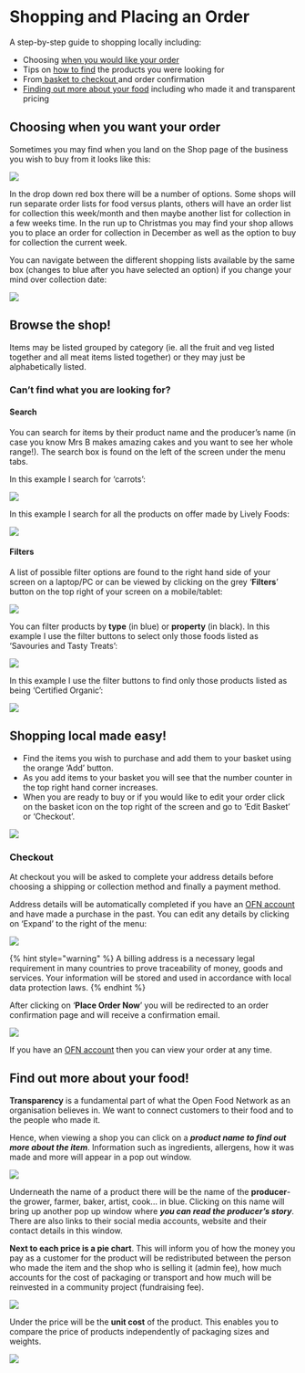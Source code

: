 # Shopping and Placing an Order

A step-by-step guide to shopping locally including:

* Choosing [when you would like your order](shopping-and-placing-an-order.md#choosing-when-you-want-your-order)
* Tips on [how to find](shopping-and-placing-an-order.md#browse-the-shop) the products you were looking for
* From[ basket to checkout ](shopping-and-placing-an-order.md#shopping-local-made-easy)and order confirmation
* [Finding out more about your food](shopping-and-placing-an-order.md#find-out-more-about-your-food) including who made it and transparent pricing

## Choosing when you want your order

Sometimes you may find when you land on the Shop page of the business you wish to buy from it looks like this:

![](../.gitbook/assets/chooseoc.jpg)

In the drop down red box there will be a number of options. Some shops will run separate order lists for food versus plants, others will have an order list for collection this week/month and then maybe another list for collection in a few weeks time.  In the run up to Christmas you may find your shop allows you to place an order for collection in December as well as the option to buy for collection the current week.

You can navigate between the different shopping lists available by the same box (changes to blue after you have selected an option) if you change your mind over collection date:

![](https://lh3.googleusercontent.com/BzOFJI\_NTqrzeMm7gb3Dqty-ziq0DRRknAeV-ROVfRP3GvMg4CF\_VgCLQbcWwUnI6Vy8X\_XomjijCWtqVZENghwvPbFsMsDUlibSEVhuWeRuGCvkQBxCsUz3j9q3tDB5QlYzIE3A)

## **Browse the shop!**

Items may be listed grouped by category (ie. all the fruit and veg listed together and all meat items listed together) or they may just be alphabetically listed.

### **Can’t find what you are looking for?**

#### Search

You can search for items by their product name and the producer’s name (in case you know Mrs B makes amazing cakes and you want to see her whole range!).  The search box is found on the left of the screen under the menu tabs.

In this example I search for ‘carrots’:

![](https://lh6.googleusercontent.com/ND2b\_4gL1GbBkMJwsZGPJlWqG5uFKHrq3cfjesP30CHTCIbNSZbMHM-ovud1x\_8X4q4qfaqSFltUl4uDQ-vevHcYpNED9t3ADVIOL\_t1C5oY5iLyBw3wTNxexdXhYJm1kJUb\_GyD)

In this example I search for all the products on offer made by Lively Foods:

![](../.gitbook/assets/searchandaddproducer.gif)

#### **Filters**

A list of possible filter options are found to the right hand side of your screen on a laptop/PC or can be viewed by clicking on the grey ‘**Filters**’ button on the top right of your screen on a mobile/tablet:

![](../.gitbook/assets/filtersmobile.png)

You can filter products by **type** (in blue) or **property** (in black). In this example I use the filter buttons to select only those foods listed as ‘Savouries and Tasty Treats’:

![](https://lh5.googleusercontent.com/IjzMF1LVhlWLd0f-ODf2U-cOydIJ06sFC9Pf1nHhb1fCV-rjjblnoto-sXAQr-6JC4aOwVZ8vygvUuMLPKtZNvMSAEt\_m3aEG3pYVTDcjNo3XsunnGw3cRaGmGM\_LKO8TRtZJj\_n)

In this example I use the filter buttons to find only those products listed as being ‘Certified Organic’:

![](https://lh5.googleusercontent.com/de9BlVBpeBqCVH-mXRMJDNggGIbZmVPmpd64LkNIZyV3oavKMd6kxR\_NKWEYcFpqp2bCRpaavKS\_If7gsNeY\_tX3aICmZ4xaqeiwOjHXzvZKobIwGxeTLCl6xLFcBKtWNBZ38PbW)

## **Shopping local made easy!**

* Find the items you wish to purchase and add them to your basket using the orange ‘Add’ button.&#x20;
* As you add items to your basket you will see that the number counter in the top right hand corner increases.
* When you are ready to buy or if you would like to edit your order click on the basket icon on the top right of the screen and go to ‘Edit Basket’ or ‘Checkout’.

![](https://lh3.googleusercontent.com/4E9DlRv1WPxhWy4fGuREBxKpwUaktD8TGbmm8hpu3SeQulzeQkVb86UwJRTG-NTPSUjSwfhyO2tpKVq4gX7A1lXjH47-NpJjMmI1KJpMOIEj\_QsV-Yhkt1KoGzMU2\_h4redGq04S)

### **Checkout**

At checkout you will be asked to complete your address details before choosing a shipping or collection method and finally a payment method.

Address details will be automatically completed if you have an [OFN account](your-ofn-account.md) and have made a purchase in the past. You can edit any details by clicking on ‘Expand’ to the right of the menu:

![](../.gitbook/assets/checkout.gif)

{% hint style="warning" %}
A billing address is a necessary legal requirement in many countries to prove traceability of money, goods and services. Your information will be stored and used in accordance with local data protection laws.
{% endhint %}

After clicking on ‘**Place Order Now**’ you will be redirected to an order confirmation page and will receive a confirmation email.

![](https://lh4.googleusercontent.com/qU25zk2f\_7bBzOMnz9rcphrCPg0A55Prr74wLd4e4om03ez4igJWPiWcKueYajaMy4OYfuQwo11YhPhZv3H47zZ7P0w\_2og9OicqZPN0m2g51AOMoxURH1T43GSXVi3TV5TmQNy6)

If you have an [OFN account](your-ofn-account.md) then you can view your order at any time.

## **Find out more about your food!**

**Transparency** is a fundamental part of what the Open Food Network as an organisation believes in. We want to connect customers to their food and to the people who made it. &#x20;

Hence, when viewing a shop you can click on a _**product name to find out more about the item**_.  Information such as ingredients, allergens, how it was made and more will appear in a pop out window.

![](https://lh4.googleusercontent.com/BX3\_Z08f7ozw0G6z8NUIO1-0HUpXAcTvy5PhlDPla5Jb69-2SDLafL-3nJTKJciePDKrapCU\_IzCD9wN4JbTrz3z6DegJ\_NWvVIF-uqBni\_czs19tuabduly2S5BLymM5H02c4mt)

Underneath the name of a product there will be the name of the **producer**- the grower, farmer, baker, artist, cook… in blue. Clicking on this name will bring up another pop up window where _**you can read the producer’s story**_.  There are also links to their social media accounts, website and their contact details in this window.

**Next to each price is a pie chart**. This will inform you of how the money you pay as a customer for the product will be redistributed between the person who made the item and the shop who is selling it (admin fee), how much accounts for the cost of packaging or transport and how much will be reinvested in a community project (fundraising fee).

![](../.gitbook/assets/feebreakdown.jpg)

Under the price will be the **unit cost** of the product. This enables you to compare the price of products independently of packaging sizes and weights.

![](../.gitbook/assets/productweightunit-price2.jpg)

